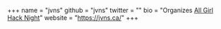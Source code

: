 +++
name = "jvns"
github = "jvns"
twitter = ""
bio = "Organizes [All Girl Hack Night](https://www.meetup.com/Montreal-All-Girl-Hack-Night/)"
website = "https://jvns.ca/"
+++
